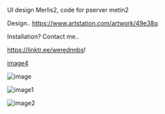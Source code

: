 UI design Merlis2, code for pserver metin2

Design..
https://www.artstation.com/artwork/49e38q

Installation? Contact me..

https://linktr.ee/werednnbs!

[image4](https://github.com/werednnbs/merlis-ui-work/assets/70537715/3b0deaaf-16b1-46d5-b8dc-32731d7df24e)

![image](https://github.com/werednnbs/merlis-ui-work/assets/70537715/dbfa301e-fa91-47ab-83d1-28b01fb64ae3)

![image1](https://github.com/werednnbs/merlis-ui-work/assets/70537715/5f4092ed-4823-494e-b830-6016043f315f)

![image2](https://github.com/werednnbs/merlis-ui-work/assets/70537715/fc4d21ee-58ef-4835-ba7f-4d7412074d2d)
